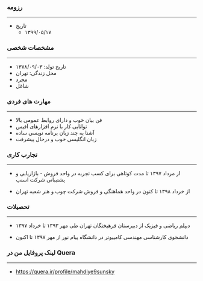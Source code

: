 ### رزومه

---

+ تاریخ
  - ۱۳۹۹/۰۵/۱۷

### مشخصات شخصی

---

+ تاریخ تولد: ۱۳۷۸/۰۹/۰۳
+ محل زندگی: تهران
+ مجرد
+ شاغل

### مهارت های فردی

---

+ فن بیان خوب و دارای روابط عمومی بالا
+ توانایی کار با نرم افزارهای آفیس
+ آشنا به چند زبان برنامه نویسی ساده
+ زبان انگلیسی خوب و درحال پیشرفت

### تجارب کاری

---

+ از مرداد ۱۳۹۷ تا مدت کوتاهی برای کسب تجربه در واحد فروش - بازاریابی و پشتیبانی شرکت اسنپ
  
+ از خرداد ۱۳۹۸ تا کنون در واحد هماهنگی و فروش شرکت چوب و هنر شعبه تهران
  
### تحصیلات

---

+ دیپلم ریاضی و فیزیک از دبیرستان فرهیختگان تهران طی مهر ۱۳۹۳ تا خرداد ۱۳۹۷
  
+ دانشجوی کارشناسی مهندسی کامپیوتر در دانشگاه پیام نور از مهر ۱۳۹۷ تا اکنون
  
### لینک پروفایل من در Quera

---

+ https://quera.ir/profile/mahdiye9sunsky

